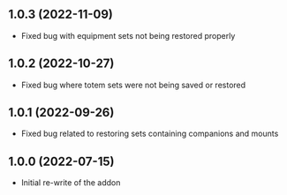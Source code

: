 ## 1.0.3 (2022-11-09)
* Fixed bug with equipment sets not being restored properly

## 1.0.2 (2022-10-27)
* Fixed bug where totem sets were not being saved or restored

## 1.0.1 (2022-09-26)
* Fixed bug related to restoring sets containing companions and mounts

## 1.0.0 (2022-07-15)
* Initial re-write of the addon